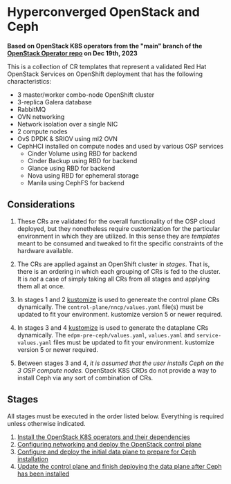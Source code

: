 # Hyperconverged OpenStack and Ceph

**Based on OpenStack K8S operators from the "main" branch of the [OpenStack Operator repo](https://github.com/openstack-k8s-operators/openstack-operator/commit/aa63bf3931f74722dd48af8a0914233b2b384330) on Dec 19th, 2023**

This is a collection of CR templates that represent a validated Red Hat OpenStack Services on OpenShift deployment that has the following characteristics:

- 3 master/worker combo-node OpenShift cluster
- 3-replica Galera database
- RabbitMQ
- OVN networking
- Network isolation over a single NIC
- 2 compute nodes
- OvS DPDK & SRIOV using ml2 OVN
- CephHCI installed on compute nodes and used by various OSP services
    - Cinder Volume using RBD for backend
    - Cinder Backup using RBD for backend
    - Glance using RBD for backend
    - Nova using RBD for ephemeral storage
    - Manila using CephFS for backend

## Considerations

1. These CRs are validated for the overall functionality of the OSP cloud deployed, but they nonetheless require customization for the particular environment in which they are utilized.  In this sense they are _templates_ meant to be consumed and tweaked to fit the specific constraints of the hardware available.

2. The CRs are applied against an OpenShift cluster in _stages_.  That is, there is an ordering in which each grouping of CRs is fed to the cluster.  It is _not_ a case of simply taking all CRs from all stages and applying them all at once.

3. In stages 1 and 2 [kustomize](https://kustomize.io/) is used to genereate the control plane CRs dynamically. The `control-plane/nncp/values.yaml` file(s) must be updated to fit your environment. kustomize version 5 or newer required.

4. In stages 3 and 4 [kustomize](https://kustomize.io/) is used to generate the dataplane CRs dynamically. The `edpm-pre-ceph/values.yaml`, `values.yaml` and `service-values.yaml` files must be updated to fit your environment. kustomize version 5 or newer required.

5. Between stages 3 and 4, _it is assumed that the user installs Ceph on the 3 OSP compute nodes._  OpenStack K8S CRDs do not provide a way to install Ceph via any sort of combination of CRs.

## Stages

All stages must be executed in the order listed below. Everything is required unless otherwise indicated.

1. [Install the OpenStack K8S operators and their dependencies](../../common/)
2. [Configuring networking and deploy the OpenStack control plane](control-plane.md)
3. [Configure and deploy the initial data plane to prepare for Ceph installation](dataplane-pre-ceph.md)
4. [Update the control plane and finish deploying the data plane after Ceph has been installed](dataplane-post-ceph.md)
